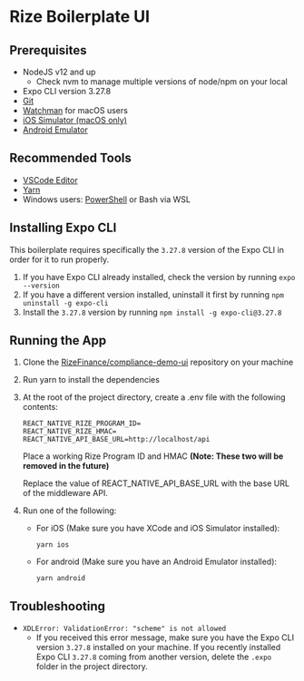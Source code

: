 # Rize Boilerplate UI

## Prerequisites
- NodeJS v12 and up
    - Check nvm to manage multiple versions of node/npm on your local
- Expo CLI version 3.27.8
- [Git](https://git-scm.com/)
- [Watchman](https://facebook.github.io/watchman/docs/install#buildinstall) for macOS users
- [iOS Simulator (macOS only)](https://docs.expo.io/workflow/ios-simulator/)
- [Android Emulator](https://docs.expo.io/workflow/android-studio-emulator/)

## Recommended Tools
- [VSCode Editor](https://code.visualstudio.com/download)
- [Yarn](https://classic.yarnpkg.com/en/docs/install)
- Windows users: [PowerShell](https://docs.microsoft.com/en-us/powershell/scripting/install/installing-powershell-core-on-windows) or Bash via WSL

## Installing Expo CLI
This boilerplate requires specifically the `3.27.8` version of the Expo CLI in order for it to run properly.
1. If you have Expo CLI already installed, check the version by running `expo --version`
2. If you have a different version installed, uninstall it first by running `npm uninstall -g expo-cli`
3. Install the `3.27.8` version by running `npm install -g expo-cli@3.27.8`

## Running the App
1. Clone the [RizeFinance/compliance-demo-ui](https://github.com/RizeFinance/compliance-demo-ui) repository on your machine
2. Run yarn to install the dependencies
3. At the root of the project directory, create a .env file with the following contents:
    ```
    REACT_NATIVE_RIZE_PROGRAM_ID=
    REACT_NATIVE_RIZE_HMAC=
    REACT_NATIVE_API_BASE_URL=http://localhost/api
    ```
    Place a working Rize Program ID and HMAC **(Note: These two will be removed in the future)**
    
    Replace the value of REACT_NATIVE_API_BASE_URL with the base URL of the middleware API.
4. Run one of the following:
    - For iOS (Make sure you have XCode and iOS Simulator installed):
        ```
        yarn ios
        ```
    - For android (Make sure you have an Android Emulator installed):
        ```
        yarn android
        ```

## Troubleshooting
- `XDLError: ValidationError: "scheme" is not allowed`
    - If you received this error message, make sure you have the Expo CLI version `3.27.8` installed on your machine. If you recently installed Expo CLI `3.27.8` coming from another version, delete the `.expo` folder in the project directory.